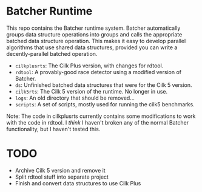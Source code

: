 # Batcher Runtime 

This repo contains the Batcher runtime system. Batcher automatically
groups data structure operations into groups and calls the appropriate
batched data structure operation. This makes it easy to develop
parallel algorithms that use shared data structures, provided you can
write a decently-parallel batched operation.

- `cilkplusrts`: The Cilk Plus version, with changes for rdtool.
- `rdtool`: A provably-good race detector using a modified version of Batcher.
- `ds`: Unfinished batched data structures that were for the Cilk 5 version.
- `cilk5rts`: The Cilk 5 version of the runtime. No longer in use.
- `logs`: An old directory that should be removed...
- `scripts`: A set of scripts, mostly used for running the cilk5 benchmarks.

Note: The code in cilkplusrts currently contains some modifications to work
with the code in rdtool. I *think* I haven't broken any of the normal
Batcher functionality, but I haven't tested this.

# TODO
- Archive Cilk 5 version and remove it
- Split rdtool stuff into separate project
- Finish and convert data structures to use Cilk Plus
